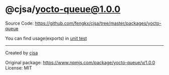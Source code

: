 # @cjsa/yocto-queue@1.0.0

Source Code: https://github.com/fengkx/cjsa/tree/master/packages/yocto-queue

You can find usage(exports) in [unit test](https://github.com/fengkx/cjsa/tree/master/packages/yocto-queue/test/pkg.test.js)

---

Created by [cjsa](https://github.com/fengkx/cjsa/)

Original package: https://www.npmjs.com/package/yocto-queue/v/1.0.0
License: MIT
